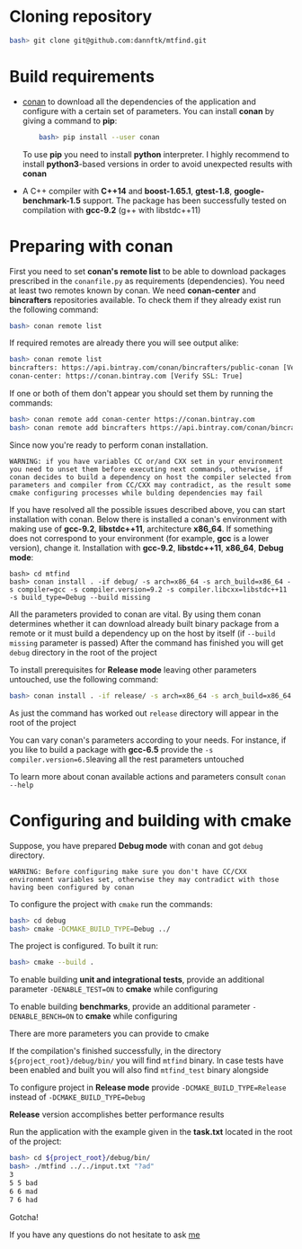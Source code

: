 # Cloning repository
```bash
bash> git clone git@github.com:dannftk/mtfind.git
```
# Build requirements
- [conan](https://conan.io/) to download all the dependencies of the application and configure with a certain set of parameters. You can install __conan__ by giving a command to __pip__:
    ```bash
        bash> pip install --user conan
    ```
    To use __pip__ you need to install __python__ interpreter. I highly recommend to install __python3__-based versions in order to avoid unexpected results with __conan__ 

- A C++ compiler with __C++14__ and __boost-1.65.1__, __gtest-1.8__, __google-benchmark-1.5__ support. The package has been successfully tested on compilation with __gcc-9.2__ (g++ with libstdc++11)

# Preparing with conan
First you need to set __conan's remote list__ to be able to download packages prescribed in the `conanfile.py` as requirements (dependencies). You need at least two remotes known by conan. We need __conan-center__ and __bincrafters__ repositories available. To check them if they already exist run the following command:
```bash
bash> conan remote list
```
If required remotes are already there you will see output alike:
```bash
bash> conan remote list
bincrafters: https://api.bintray.com/conan/bincrafters/public-conan [Verify SSL: True]
conan-center: https://conan.bintray.com [Verify SSL: True]
```
If one or both of them don't appear you should set them by running the commands:
```bash
bash> conan remote add conan-center https://conan.bintray.com
bash> conan remote add bincrafters https://api.bintray.com/conan/bincrafters/public-conan
```
Since now you're ready to perform conan installation. 
    
    WARNING: if you have variables CC or/and CXX set in your environment you need to unset them before executing next commands, otherwise, if conan decides to build a dependency on host the compiler selected from parameters and compiler from CC/CXX may contradict, as the result some cmake configuring processes while bulding dependencies may fail

If you have resolved all the possible issues described above, you can start installation with conan. Below there is installed a conan's environment with making use of __gcc-9.2__, __libstdc++11__, architecture __x86\_64__. If something does not correspond to your environment (for example, __gcc__ is a lower version), change it. Installation with __gcc-9.2__, __libstdc++11__, __x86\_64__, __Debug mode__:
```
bash> cd mtfind
bash> conan install . -if debug/ -s arch=x86_64 -s arch_build=x86_64 -s compiler=gcc -s compiler.version=9.2 -s compiler.libcxx=libstdc++11 -s build_type=Debug --build missing
```
All the parameters provided to conan are vital. By using them conan determines whether it can download already built binary package from a remote or it must build a dependency up on the host by itself (if `--build missing` parameter is passed)
After the command has finished you will get `debug` directory in the root of the project 

To install prerequisites for __Release mode__ leaving other parameters untouched, use the following command:
```bash
bash> conan install . -if release/ -s arch=x86_64 -s arch_build=x86_64 -s compiler=gcc -s compiler.version=9.2 -s compiler.libcxx=libstdc++11 -s build_type=Release --build missing
```
As just the command has worked out `release` directory will appear in the root of the project

You can vary conan's parameters according to your needs. For instance, if you like to build a package with __gcc-6.5__ provide the `-s compiler.version=6.5`leaving all the rest parameters untouched

To learn more about conan available actions and parameters consult `conan --help` 

# Configuring and building with cmake

Suppose, you have prepared __Debug mode__ with conan and got `debug` directory.
    
    WARNING: Before configuring make sure you don't have CC/CXX environment variables set, otherwise they may contradict with those having been configured by conan

To configure the project with `cmake` run the commands:
```bash
bash> cd debug
bash> cmake -DCMAKE_BUILD_TYPE=Debug ../
```
The project is configured. To built it run:
```bash
bash> cmake --build .
```
To enable building __unit and integrational tests__, provide an additional parameter `-DENABLE_TEST=ON` to __cmake__ while configuring

To enable building __benchmarks__, provide an additional parameter `-DENABLE_BENCH=ON` to __cmake__ while configuring

There are more parameters you can provide to cmake

If the compilation's finished successfully, in the directory `${project_root}/debug/bin/` you will find `mtfind` binary. In case tests have been enabled and built you will also find `mtfind_test` binary alongside

To configure project in __Release mode__ provide `-DCMAKE_BUILD_TYPE=Release` instead of `-DCMAKE_BUILD_TYPE=Debug`

__Release__ version accomplishes better performance results

Run the application with the example given in the __task.txt__ located in the root of the project:
```bash
bash> cd ${project_root}/debug/bin/
bash> ./mtfind ../../input.txt "?ad"
3
5 5 bad
6 6 mad
7 6 had
``` 

Gotcha!

If you have any questions do not hesitate to ask [me](mailto:dannftk@yandex.ru)
